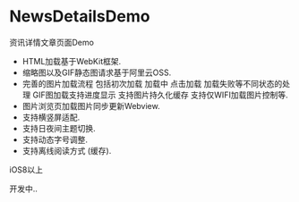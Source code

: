 # NewsDetailsDemo
资讯详情文章页面Demo

- HTML加载基于WebKit框架.
- 缩略图以及GIF静态图请求基于阿里云OSS.
- 完善的图片加载流程 包括初次加载 加载中 点击加载 加载失败等不同状态的处理 GIF图加载支持进度显示 支持图片持久化缓存 支持仅WIFI加载图片控制等.
- 图片浏览页加载图片同步更新Webview.
- 支持横竖屏适配.
- 支持日夜间主题切换.
- 支持动态字号调整.
- 支持离线阅读方式 (缓存).

iOS8以上

开发中..
